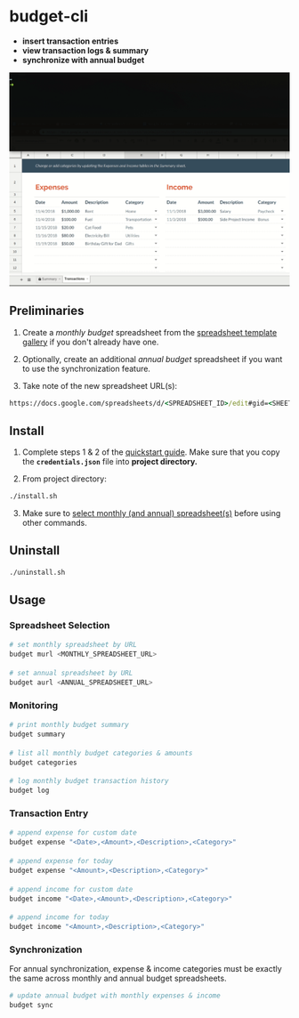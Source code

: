 # budget-cli
 * **insert transaction entries**
 * **view transaction logs & summary**
 * **synchronize with annual budget**

![Demo](demo.gif)

## Preliminaries
 1. Create a *monthly budget* spreadsheet from the [spreadsheet template gallery](https://docs.google.com/spreadsheets/u/0/?ftv=1&folder=0ACoSgW1iveL-Uk9PVA) if you don't already have one.

 2. Optionally, create an additional *annual budget* spreadsheet if you want to use the synchronization feature.

 3. Take note of the new spreadsheet URL(s):
``` cmd
https://docs.google.com/spreadsheets/d/<SPREADSHEET_ID>/edit#gid=<SHEET_ID>
```

## Install
 1. Complete steps 1 & 2 of the [quickstart guide](https://developers.google.com/sheets/api/quickstart/python). Make sure that you copy the **`credentials.json`** file into **project directory.**

 2. From project directory:
``` sh
./install.sh
```
 
 3. Make sure to [select monthly (and annual) spreadsheet(s)](#spreadsheet-selection) before using other commands.

## Uninstall
``` sh
./uninstall.sh
```

## Usage
### Spreadsheet Selection
``` sh
# set monthly spreadsheet by URL
budget murl <MONTHLY_SPREADSHEET_URL>

# set annual spreadsheet by URL
budget aurl <ANNUAL_SPREADSHEET_URL>
```

### Monitoring
``` sh
# print monthly budget summary
budget summary

# list all monthly budget categories & amounts
budget categories

# log monthly budget transaction history
budget log
```

### Transaction Entry
``` sh
# append expense for custom date
budget expense "<Date>,<Amount>,<Description>,<Category>"

# append expense for today
budget expense "<Amount>,<Description>,<Category>"

# append income for custom date
budget income "<Date>,<Amount>,<Description>,<Category>"

# append income for today
budget income "<Amount>,<Description>,<Category>"
```

### Synchronization
 For annual synchronization, expense & income categories must be exactly the same across monthly and annual budget spreadsheets.

``` sh
# update annual budget with monthly expenses & income
budget sync
```
